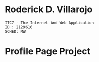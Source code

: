 # Roderick D. Villarojo
    ITC7 - The Internet And Web Application
    ID : 2129616
    SCHED: MW
# Profile Page Project